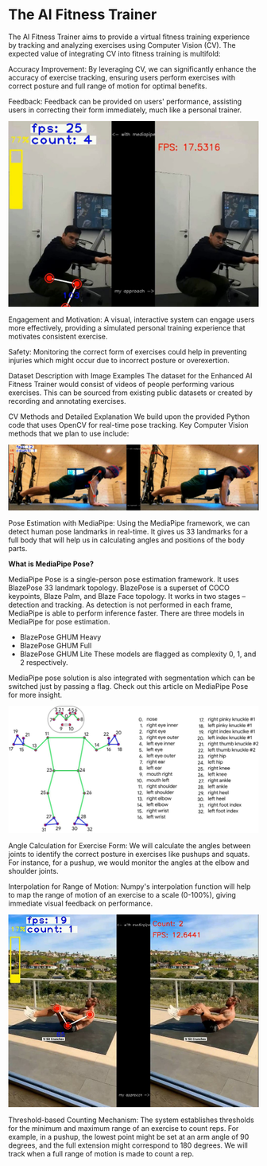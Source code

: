 # The AI Fitness Trainer

The AI Fitness Trainer aims to provide a virtual fitness training experience by tracking and analyzing exercises using Computer Vision (CV). The expected value of integrating CV into fitness training is multifold:

Accuracy Improvement: By leveraging CV, we can significantly enhance the accuracy of exercise tracking, ensuring users perform exercises with correct posture and full range of motion for optimal benefits.

Feedback: Feedback can be provided on users' performance, assisting users in correcting their form immediately, much like a personal trainer.

![](images/example.jpg)

Engagement and Motivation: A visual, interactive system can engage users more effectively, providing a simulated personal training experience that motivates consistent exercise.

Safety: Monitoring the correct form of exercises could help in preventing injuries which might occur due to incorrect posture or overexertion.

Dataset Description with Image Examples
The dataset for the Enhanced AI Fitness Trainer would consist of videos of people performing various exercises. This can be sourced from existing public datasets or created by recording and annotating exercises.

CV Methods and Detailed Explanation
We build upon the provided Python code that uses OpenCV for real-time pose tracking. Key Computer Vision methods that we plan to use include:

![](images/example_1.jpg)

Pose Estimation with MediaPipe: Using the MediaPipe framework, we can detect human pose landmarks in real-time. It gives us 33 landmarks for a full body that will help us in calculating angles and positions of the body parts.

**What is MediaPipe Pose?**

MediaPipe Pose is a single-person pose estimation framework. It uses BlazePose 33 landmark topology. BlazePose is a superset of COCO keypoints, Blaze Palm, and Blaze Face topology. It works in two stages – detection and tracking. As detection is not performed in each frame, MediaPipe is able to perform inference faster. There are three models in MediaPipe for pose estimation.

- BlazePose GHUM Heavy
- BlazePose GHUM Full
- BlazePose GHUM Lite
These models are flagged as complexity 0, 1, and 2 respectively.

MediaPipe pose solution is also integrated with segmentation which can be switched just by passing a flag. Check out this article on MediaPipe Pose for more insight.

![](MediaPipe-pose-BlazePose-Topology.jpg)


Angle Calculation for Exercise Form: We will calculate the angles between joints to identify the correct posture in exercises like pushups and squats. For instance, for a pushup, we would monitor the angles at the elbow and shoulder joints.

Interpolation for Range of Motion: Numpy's interpolation function will help to map the range of motion of an exercise to a scale (0-100%), giving immediate visual feedback on performance.

![](images/example_2.jpg)

Threshold-based Counting Mechanism: The system establishes thresholds for the minimum and maximum range of an exercise to count reps. For example, in a pushup, the lowest point might be set at an arm angle of 90 degrees, and the full extension might correspond to 180 degrees. We will track when a full range of motion is made to count a rep.
